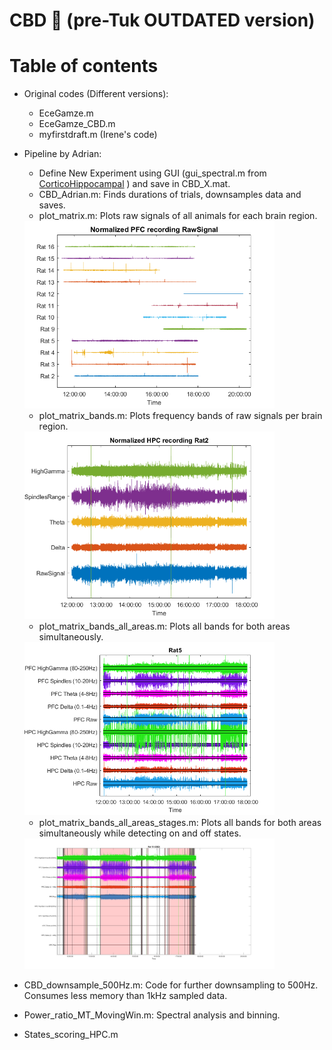 # CBD 🌿 (pre-Tuk OUTDATED version)

# Table of contents

 * Original codes (Different versions):
   * EceGamze.m
   * EceGamze_CBD.m
   * myfirstdraft.m (Irene's code)

 * Pipeline by Adrian:
   * Define New Experiment using GUI (gui_spectral.m from [CorticoHippocampal](https://github.com/Aleman-Z/CorticoHippocampal) ) and save in CBD_X.mat.
   * CBD_Adrian.m: Finds durations of trials, downsamples data and saves.
   * plot_matrix.m: Plots raw signals of all animals for each brain region.
   <img src="plot_matrix_pfc.png" width="400">

   * plot_matrix_bands.m: Plots frequency bands of raw signals per brain region.
   <img src="plot_matrix_bands.png" width="400">

   * plot_matrix_bands_all_areas.m: Plots all bands for both areas simultaneously.   
   <img src="plot_matrix_bands_all_areas.png" width="400">
   
   * plot_matrix_bands_all_areas_stages.m: Plots all bands for both areas simultaneously while detecting on and off states.   
   <img src="plot_matrix_bands_all_areas_states.png" width="400">
   
 * CBD_downsample_500Hz.m: Code for further downsampling to 500Hz. Consumes less memory than 1kHz sampled data.  

 * Power_ratio_MT_MovingWin.m: Spectral analysis and binning.  
 * States_scoring_HPC.m


  
 
